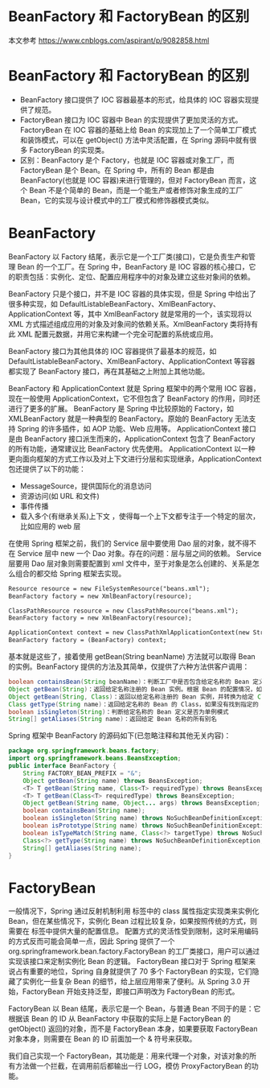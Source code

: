 BeanFactory 和 FactoryBean 的区别
================================
本文参考 https://www.cnblogs.com/aspirant/p/9082858.html

# BeanFactory 和 FactoryBean 的区别
- BeanFactory 接口提供了 IOC 容器最基本的形式，给具体的 IOC 容器实现提供了规范。
- FactoryBean 接口为 IOC 容器中 Bean 的实现提供了更加灵活的方式。FactoryBean 在 IOC 容器的基础上给 Bean 的实现加上了一个简单工厂模式和装饰模式，可以在 getObject() 方法中灵活配置，在 Spring 源码中就有很多 FactoryBean 的实现类。
- 区别：BeanFactory 是个 Factory，也就是 IOC 容器或对象工厂，而 FactoryBean 是个 Bean。在 Spring 中，所有的 Bean 都是由 BeanFactory(也就是 IOC 容器)来进行管理的，但对 FactoryBean 而言，这个 Bean 不是个简单的 Bean，而是一个能生产或者修饰对象生成的工厂 Bean，它的实现与设计模式中的工厂模式和修饰器模式类似。

# BeanFactory
BeanFactory 以 Factory 结尾，表示它是一个工厂类(接口)，它是负责生产和管理 Bean 的一个工厂。在 Spring 中，BeanFactory 是 IOC 容器的核心接口，它的职责包括：实例化、定位、配置应用程序中的对象及建立这些对象间的依赖。

BeanFactory 只是个接口，并不是 IOC 容器的具体实现，但是 Spring 中给出了很多种实现，如 DefaultListableBeanFactory、XmlBeanFactory、ApplicationContext 等，其中 XmlBeanFactory 就是常用的一个，该实现将以 XML 方式描述组成应用的对象及对象间的依赖关系。XmlBeanFactory 类将持有此 XML 配置元数据，并用它来构建一个完全可配置的系统或应用。

BeanFactory 接口为其他具体的 IOC 容器提供了最基本的规范，如 DefaultListableBeanFactory、XmlBeanFactory、ApplicationContext 等容器都实现了 BeanFactory 接口，再在其基础之上附加上其他功能。

BeanFactory 和 ApplicationContext 就是 Spring 框架中的两个常用 IOC 容器，现在一般使用 ApplicationContext，它不但包含了 BeanFactory 的作用，同时还进行了更多的扩展。
BeanFactory 是 Spring 中比较原始的 Factory，如 XMLBeanFactory 就是一种典型的 BeanFactory。原始的 BeanFactory 无法支持 Spring 的许多插件，如 AOP 功能、Web 应用等。
ApplicationContext 接口是由 BeanFactory 接口派生而来的，ApplicationContext 包含了 BeanFactory 的所有功能，通常建议比 BeanFactory 优先使用。
ApplicationContext 以一种更向面向框架的方式工作以及对上下文进行分层和实现继承，ApplicationContext 包还提供了以下的功能：
- MessageSource，提供国际化的消息访问
- 资源访问(如 URL 和文件)
- 事件传播
- 载入多个(有继承关系)上下文 ，使得每一个上下文都专注于一个特定的层次，比如应用的 web 层

在使用 Spring 框架之前，我们的 Service 层中要使用 Dao 层的对象，就不得不在 Service 层中 new 一个 Dao 对象。存在的问题：层与层之间的依赖。
Service 层要用 Dao 层对象则需要配置到 xml 文件中，至于对象是怎么创建的、关系是怎么组合的都交给 Spring 框架去实现。 
```xml
Resource resource = new FileSystemResource("beans.xml");
BeanFactory factory = new XmlBeanFactory(resource);

ClassPathResource resource = new ClassPathResource("beans.xml");
BeanFactory factory = new XmlBeanFactory(resource);

ApplicationContext context = new ClassPathXmlApplicationContext(new String[] {"applicationContext.xml", "applicationContext-part2.xml"});
BeanFactory factory = (BeanFactory) context;
```
基本就是这些了，接着使用 getBean(String beanName) 方法就可以取得 Bean 的实例。BeanFactory 提供的方法及其简单，仅提供了六种方法供客户调用：
```java
boolean containsBean(String beanName)：判断工厂中是否包含给定名称的 Bean 定义，若有则返回 true
Object getBean(String)：返回给定名称注册的 Bean 实例。根据 Bean 的配置情况，如果是 singleton 模式则返回一个共享实例，否则返回一个新建的实例，如果没有找到指定 Bean，该方法可能会抛出异常
Object getBean(String, Class)：返回以给定名称注册的 Bean 实例，并转换为给定 Class 类型
Class getType(String name)：返回给定名称的 Bean 的 Class，如果没有找到指定的 Bean 实例，则抛出 NoSuchBeanDefinitionException 异常
boolean isSingleton(String)：判断给定名称的 Bean 定义是否为单例模式
String[] getAliases(String name)：返回给定 Bean 名称的所有别名
``` 
Spring 框架中 BeanFactory 的源码如下(已忽略注释和其他无关内容)：
```java
package org.springframework.beans.factory;  
import org.springframework.beans.BeansException;  
public interface BeanFactory {  
    String FACTORY_BEAN_PREFIX = "&";  
    Object getBean(String name) throws BeansException;  
    <T> T getBean(String name, Class<T> requiredType) throws BeansException;  
    <T> T getBean(Class<T> requiredType) throws BeansException;  
    Object getBean(String name, Object... args) throws BeansException;  
    boolean containsBean(String name);  
    boolean isSingleton(String name) throws NoSuchBeanDefinitionException;  
    boolean isPrototype(String name) throws NoSuchBeanDefinitionException;  
    boolean isTypeMatch(String name, Class<?> targetType) throws NoSuchBeanDefinitionException;  
    Class<?> getType(String name) throws NoSuchBeanDefinitionException;  
    String[] getAliases(String name);  
}
```

# FactoryBean
一般情况下，Spring 通过反射机制利用 <bean> 标签中的 class 属性指定实现类来实例化 Bean，但在某些情况下，实例化 Bean 过程比较复杂，如果按照传统的方式，则需要在 <bean> 标签中提供大量的配置信息。
配置方式的灵活性受到限制，这时采用编码的方式反而可能会简单一点，因此 Spring 提供了一个 org.springframework.bean.factory.FactoryBean 的工厂类接口，用户可以通过实现该接口来定制实例化 Bean 的逻辑。
FactoryBean 接口对于 Spring 框架来说占有重要的地位，Spring 自身就提供了 70 多个 FactoryBean 的实现，它们隐藏了实例化一些复杂 Bean 的细节，给上层应用带来了便利。从 Spring 3.0 开始，FactoryBean 开始支持泛型，即接口声明改为 FactoryBean<T> 的形式。

FactoryBean 以 Bean 结尾，表示它是一个 Bean，与普通 Bean 不同于的是：它根据该 Bean 的 ID 从 BeanFactory 中获取的实际上是 FactoryBean 的 getObject() 返回的对象，而不是 FactoryBean 本身，如果要获取 FactoryBean 对象本身，则需要在 Bean 的 ID 前面加一个 & 符号来获取。

我们自己实现一个 FactoryBean，其功能是：用来代理一个对象，对该对象的所有方法做一个拦截，在调用前后都输出一行 LOG，模仿 ProxyFactoryBean 的功能。  

